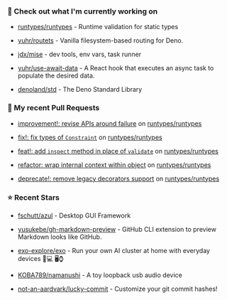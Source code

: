 ### 👷 Check out what I'm currently working on



- [runtypes/runtypes](https://github.com/runtypes/runtypes) - Runtime validation for static types

- [yuhr/routets](https://github.com/yuhr/routets) - Vanilla filesystem-based routing for Deno.

- [jdx/mise](https://github.com/jdx/mise) - dev tools, env vars, task runner

- [yuhr/use-await-data](https://github.com/yuhr/use-await-data) - A React hook that executes an async task to populate the desired data.

- [denoland/std](https://github.com/denoland/std) - The Deno Standard Library

### 🔨 My recent Pull Requests



- [improvement!: revise APIs around failure](https://github.com/runtypes/runtypes/pull/425) on [runtypes/runtypes](https://github.com/runtypes/runtypes)

- [fix!: fix types of `Constraint`](https://github.com/runtypes/runtypes/pull/424) on [runtypes/runtypes](https://github.com/runtypes/runtypes)

- [feat!: add `inspect` method in place of `validate`](https://github.com/runtypes/runtypes/pull/423) on [runtypes/runtypes](https://github.com/runtypes/runtypes)

- [refactor: wrap internal context within object](https://github.com/runtypes/runtypes/pull/422) on [runtypes/runtypes](https://github.com/runtypes/runtypes)

- [deprecate!: remove legacy decorators support](https://github.com/runtypes/runtypes/pull/421) on [runtypes/runtypes](https://github.com/runtypes/runtypes)

### ⭐ Recent Stars



- [fschutt/azul](https://github.com/fschutt/azul) - Desktop GUI Framework

- [yusukebe/gh-markdown-preview](https://github.com/yusukebe/gh-markdown-preview) - GitHub CLI extension to preview Markdown looks like GitHub.

- [exo-explore/exo](https://github.com/exo-explore/exo) - Run your own AI cluster at home with everyday devices 📱💻 🖥️⌚

- [KOBA789/namanushi](https://github.com/KOBA789/namanushi) - A toy loopback usb audio device

- [not-an-aardvark/lucky-commit](https://github.com/not-an-aardvark/lucky-commit) - Customize your git commit hashes!